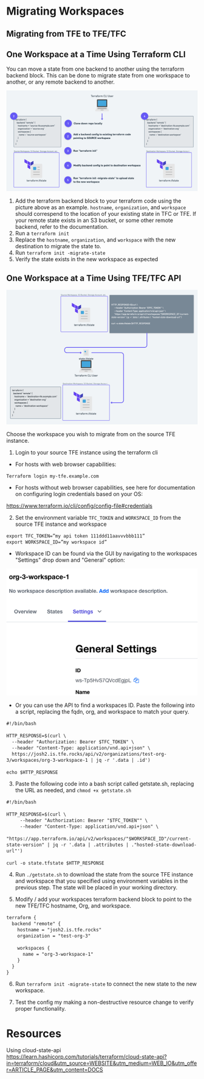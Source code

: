 # Migrating Workspaces


## Migrating from TFE to TFE/TFC

## One Workspace at a Time Using Terraform CLI

You can move a state from one backend to another using the terraform backend block. This can be done to migrate state from one workspace to another, or any remote backend to another.

![state-migration-diagram-cli](/images/state-migration-cli1.png)

1. Add the terraform backend block to your terraform code using the picture above as an example. `hostname`, `organization`, and `workspace` should correspend to the location of your existing state in TFC or TFE. If your remote state exists in an S3 bucket, or some other remote backend, refer to the documentation.
2. Run a `terraform init`
3. Replace the `hostname`, `organization`, and `workspace` with the new destination to migrate the state to.
4. Run `terraform init -migrate-state` 
5. Verify the state exists in the new workspace as expected

## One Workspace at a Time Using TFE/TFC API

![state-migration-diagram-api](/images/state-migration-api.png)

Choose the workspace you wish to migrate from on the source TFE instance.

1. Login to your source TFE instance using the terraform cli 
  * For hosts with web browser capabilities: 
```
Terraform login my-tfe.example.com
```

  * For hosts without web browser capabilities, see here for documentation on configuring login credentials based on your OS:

https://www.terraform.io/cli/config/config-file#credentials


2. Set the environment variable `TFC_TOKEN` and `WORKSPACE_ID` from the source TFE instance and workspace

```
export TFC_TOKEN=”my api token 111ddd11aavvvbbb111”
export WORKSPACE_ID=”my workspace id”
```

  * Workspace ID can be found via the GUI by navigating to the workspaces "Settings" drop down and "General" option:

![workspace_id](/images/workspace_id.png)

  * Or you can use the API to find a workspaces ID. Paste the following into a script, replacing the fqdn, org, and workspace to match your query. 
 
```
#!/bin/bash

HTTP_RESPONSE=$(curl \
  --header "Authorization: Bearer $TFC_TOKEN" \
  --header "Content-Type: application/vnd.api+json" \
  https://josh2.is.tfe.rocks/api/v2/organizations/test-org-3/workspaces/org-3-workspace-1 | jq -r '.data | .id')

echo $HTTP_RESPONSE
```

3. Paste the following code into a bash script called getstate.sh, replacing the URL as needed, and `chmod +x getstate.sh`

```
#!/bin/bash

HTTP_RESPONSE=$(curl \
     --header "Authorization: Bearer "$TFC_TOKEN"" \
     --header "Content-Type: application/vnd.api+json" \
     "https://app.terraform.io/api/v2/workspaces/"$WORKSPACE_ID"/current-state-version" | jq -r '.data | .attributes | ."hosted-state-download-url"')

curl -o state.tfstate $HTTP_RESPONSE
```

4. Run `./getstate.sh` to download the state from the source TFE instance and workspace that you specified using environment variables in the previous step. The state will be placed in your working directory.

5. Modify / add  your workspaces terraform backend block to point to the new TFE/TFC hostname,
Org, and workspace.

```
terraform {
  backend "remote" {
    hostname = "josh2.is.tfe.rocks"
    organization = "test-org-3"

    workspaces {
      name = "org-3-workspace-1"
    }
  }
}
```

6. Run `terraform init -migrate-state` to connect the new state to the new workspace. 

7. Test the config my making a non-destructive resource change to verify proper functionality. 

# Resources

Using cloud-state-api https://learn.hashicorp.com/tutorials/terraform/cloud-state-api?in=terraform/cloud&utm_source=WEBSITE&utm_medium=WEB_IO&utm_offer=ARTICLE_PAGE&utm_content=DOCS
